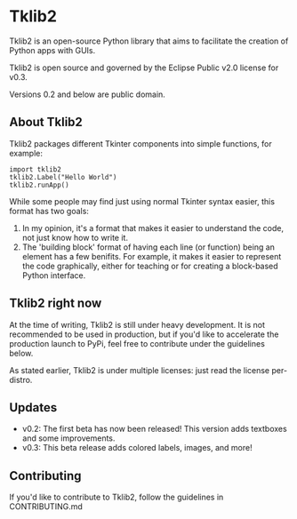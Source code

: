 # Tklib2
Tklib2 is an open-source Python library that aims to facilitate the creation of Python apps with GUIs.

Tklib2 is open source and governed by the Eclipse Public v2.0 license for v0.3. 

Versions 0.2 and below are public domain.

## About Tklib2
Tklib2 packages different Tkinter components into simple functions, for example:
```
import tklib2
tklib2.Label("Hello World")
tklib2.runApp()
```
While some people may find just using normal Tkinter syntax easier, this format has two goals:
1. In my opinion, it's a format that makes it easier to understand the code, not just know how to write it.
2. The 'building block' format of having each line (or function) being an element has a few benifits. For example, it makes it easier to represent the code graphically, either for teaching or for creating a block-based Python interface. 

## Tklib2 right now
At the time of writing, Tklib2 is still under heavy development. It is not recommended to be used in production, but if you'd like to accelerate the production launch to PyPi, feel free to contribute under the guidelines below.

As stated earlier, Tklib2 is under multiple licenses: just read the license per-distro.

## Updates
* v0.2: The first beta has now been released! This version adds textboxes and some improvements.
* v0.3: This beta release adds colored labels, images, and more!

## Contributing
If you'd like to contribute to Tklib2, follow the guidelines in CONTRIBUTING.md

